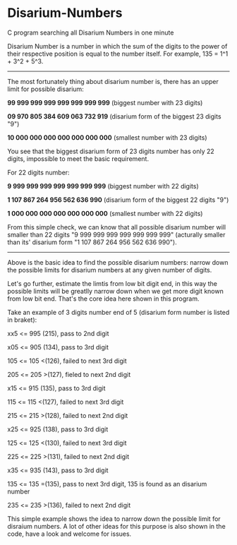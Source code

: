 # Disarium-Numbers
C program searching all Disarium Numbers in one minute

Disarium Number is a number in which the sum of the digits to the power of their respective position is equal to the number itself.
For example, 135 = 1^1 + 3^2 + 5^3.

---
The most fortunately thing about disarium number is, there has an upper limit for possible disarium:

**99 999 999 999 999 999 999 999** (biggest number with 23 digits)

**09 970 805 384 609 063 732 919** (disarium form of the biggest 23 digits "9")
 
**10 000 000 000 000 000 000 000** (smallest number with 23 digits)
 
 You see that the biggest disarium form of 23 digits number has only 22 digits, impossible to meet the basic requirement.
 
 
 For 22 digits number:
 
 **9 999 999 999 999 999 999 999** (biggest number with 22 digits)
 
 **1 107 867 264 956 562 636 990** (disarium form of the biggest 22 digits "9")
 
 **1 000 000 000 000 000 000 000** (smallest number with 22 digits)
 
 From this simple check, we can know that all possible disarium number will smaller than 22 digits "9 999 999 999 999 999 999 999" (acturally smaller than its' disarium form "1 107 867 264 956 562 636 990").
 
 ---
 Above is the basic idea to find the possible disarium numbers: narrow down the possible limits for disarium numbers at any given number of digits.
 
 Let's go further, estimate the limtis from low bit digit end, in this way the possible limits will be greatlly narrow down when we get more digit known from low bit end. That's the core idea here shown in this program.
 
 Take an example of 3 digits number end of 5 (disarium form number is listed in braket):
 
 xx5 <= 995  (215), pass to 2nd digit
 
 x05 <= 905  (134), pass to 3rd digit
 
 105 <= 105 <(126), failed to next 3rd digit
 
 205 <= 205 >(127), fieled to next 2nd digit
 
 x15 <= 915  (135), pass to 3rd digit
 
 115 <= 115 <(127), failed to next 3rd digit
 
 215 <= 215 >(128), failed to next 2nd digit
 
 x25 <= 925  (138), pass to 3rd digit
 
 125 <= 125 <(130), failed to next 3rd digit
 
 225 <= 225 >(131), failed to next 2nd digit
 
 x35 <= 935  (143), pass to 3rd digit
 
 135 <= 135 =(135), pass to next 3rd digit, 135 is found as an disarium number
 
 235 <= 235 >(136), failed to next 2nd digit
 
 This simple example shows the idea to narrow down the possible limit for disraium numbers. A lot of other ideas for this purpose is also shown in the code, have a look and welcome for issues.
 
